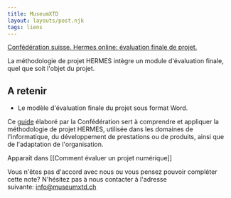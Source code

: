 ```yaml
---
title: MuseumXTD
layout: layouts/post.njk
tags: liens
---
```

[Confédération suisse. Hermes online: évaluation finale de projet.](https://www.hermes.admin.ch/fr/gestion-du-projet/comprendre/resultats/evaluation-finale-du-projet.html)

La méthodologie de projet HERMES intègre un module d'évaluation finale, quel que soit l'objet du projet. 

## A retenir
- Le modèle d'évaluation finale du projet sous format Word. 
  
Ce [guide](https://www.hermes.admin.ch/fr/gestion-du-projet/comprendre/apercu-hermes.html) élaboré par la Confédération sert à comprendre et appliquer la méthodologie de projet HERMES, utilisée dans les domaines de l'informatique, du développement de prestations ou de produits, ainsi que de l'adaptation de l'organisation. 

Apparaît dans [[Comment évaluer un projet numérique]]

Vous n'êtes pas d'accord avec nous ou vous pensez pouvoir compléter cette note? N'hésitez pas à nous contacter à l'adresse suivante: [info@museumxtd.ch](mailto:info@museumxtd.ch)